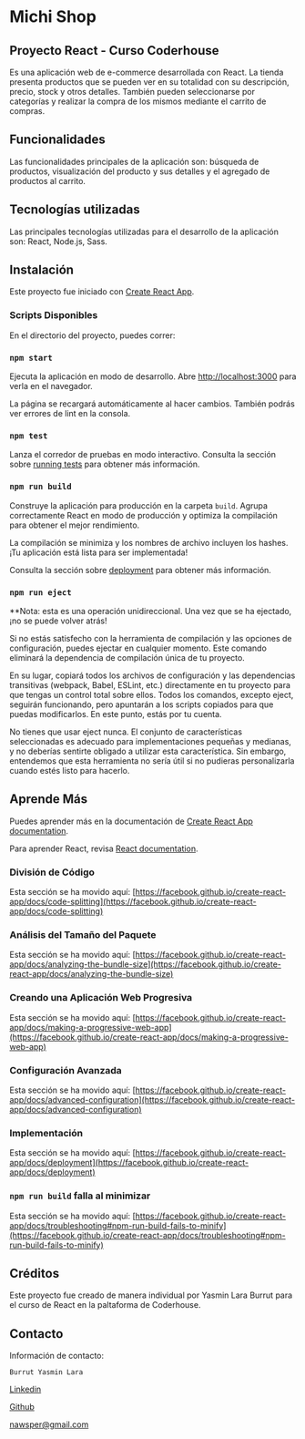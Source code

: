 # Michi Shop

## Proyecto React - Curso Coderhouse

Es una aplicación web de e-commerce desarrollada con React. La tienda presenta productos que se pueden ver en su totalidad con su descripción, precio, stock y otros detalles. También pueden seleccionarse por categorías y realizar la compra de los mismos mediante el carrito de compras.

## Funcionalidades

Las funcionalidades principales de la aplicación son: búsqueda de productos, visualización del producto y sus detalles y el agregado de productos al carrito.

## Tecnologías utilizadas

Las principales tecnologías utilizadas para el desarrollo de la aplicación son: React, Node.js, Sass.

## Instalación

Este proyecto fue iniciado con [Create React App](https://github.com/facebook/create-react-app).

### Scripts Disponibles

En el directorio del proyecto, puedes correr:

### `npm start`

Ejecuta la aplicación en modo de desarrollo.
Abre [http://localhost:3000](http://localhost:3000) para verla en el navegador.

La página se recargará automáticamente al hacer cambios.
También podrás ver errores de lint en la consola.

### `npm test`

Lanza el corredor de pruebas en modo interactivo.
Consulta la sección sobre [running tests](https://facebook.github.io/create-react-app/docs/running-tests) para obtener más información.

### `npm run build`

Construye la aplicación para producción en la carpeta `build`.
Agrupa correctamente React en modo de producción y optimiza la compilación para obtener el mejor rendimiento.

La compilación se minimiza y los nombres de archivo incluyen los hashes.
¡Tu aplicación está lista para ser implementada!

Consulta la sección sobre [deployment](https://facebook.github.io/create-react-app/docs/deployment) para obtener más información.

### `npm run eject`

\*\*Nota: esta es una operación unidireccional. Una vez que se ha ejectado, ¡no se puede volver atrás!

Si no estás satisfecho con la herramienta de compilación y las opciones de configuración, puedes ejectar en cualquier momento. Este comando eliminará la dependencia de compilación única de tu proyecto.

En su lugar, copiará todos los archivos de configuración y las dependencias transitivas (webpack, Babel, ESLint, etc.) directamente en tu proyecto para que tengas un control total sobre ellos. Todos los comandos, excepto eject, seguirán funcionando, pero apuntarán a los scripts copiados para que puedas modificarlos. En este punto, estás por tu cuenta.

No tienes que usar eject nunca. El conjunto de características seleccionadas es adecuado para implementaciones pequeñas y medianas, y no deberías sentirte obligado a utilizar esta característica. Sin embargo, entendemos que esta herramienta no sería útil si no pudieras personalizarla cuando estés listo para hacerlo.

## Aprende Más

Puedes aprender más en la documentación de [Create React App documentation](https://facebook.github.io/create-react-app/docs/getting-started).

Para aprender React, revisa [React documentation](https://reactjs.org/).

### División de Código

Esta sección se ha movido aquí: [https://facebook.github.io/create-react-app/docs/code-splitting](https://facebook.github.io/create-react-app/docs/code-splitting)

### Análisis del Tamaño del Paquete

Esta sección se ha movido aquí: [https://facebook.github.io/create-react-app/docs/analyzing-the-bundle-size](https://facebook.github.io/create-react-app/docs/analyzing-the-bundle-size)

### Creando una Aplicación Web Progresiva

Esta sección se ha movido aquí: [https://facebook.github.io/create-react-app/docs/making-a-progressive-web-app](https://facebook.github.io/create-react-app/docs/making-a-progressive-web-app)

### Configuración Avanzada

Esta sección se ha movido aquí: [https://facebook.github.io/create-react-app/docs/advanced-configuration](https://facebook.github.io/create-react-app/docs/advanced-configuration)

### Implementación

Esta sección se ha movido aquí: [https://facebook.github.io/create-react-app/docs/deployment](https://facebook.github.io/create-react-app/docs/deployment)

### `npm run build` falla al minimizar

Esta sección se ha movido aquí: [https://facebook.github.io/create-react-app/docs/troubleshooting#npm-run-build-fails-to-minify](https://facebook.github.io/create-react-app/docs/troubleshooting#npm-run-build-fails-to-minify)

## Créditos

Este proyecto fue creado de manera individual por Yasmin Lara Burrut para el curso de React en la paltaforma de Coderhouse.

## Contacto

Información de contacto:

`Burrut Yasmin Lara`

[Linkedin](https://www.linkedin.com/in/burrutyasmin/)

[Github](https://github.com/Nawsper)

nawsper@gmail.com

